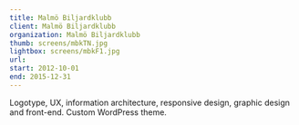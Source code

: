 ```yaml
---
title: Malmö Biljardklubb
client: Malmö Biljardklubb
organization: Malmö Biljardklubb
thumb: screens/mbkTN.jpg
lightbox: screens/mbkF1.jpg
url:
start: 2012-10-01
end: 2015-12-31
---
```


Logotype, UX, information architecture, responsive design, graphic design and front-end. Custom WordPress theme.
